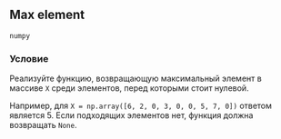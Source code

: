 ## Max element

`numpy`

### Условие

Реализуйте функцию, возвращающую максимальный элемент в массиве ```X``` среди элементов, перед которыми стоит нулевой.

Например, для ```X = np.array([6, 2, 0, 3, 0, 0, 5, 7, 0])``` ответом является 5.
Если подходящих элементов нет, функция должна возвращать ```None```.

